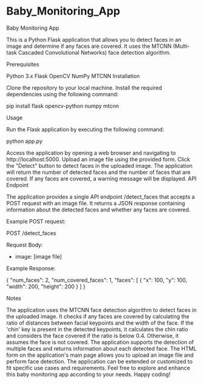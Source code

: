 # Baby_Monitoring_App

Baby Monitoring App

This is a Python Flask application that allows you to detect faces in an image and determine if any faces are covered. It uses the MTCNN (Multi-task Cascaded Convolutional Networks) face detection algorithm.

Prerequisites

Python 3.x
Flask
OpenCV
NumPy
MTCNN
Installation

Clone the repository to your local machine.
Install the required dependencies using the following command:

pip install flask opencv-python numpy mtcnn

Usage

Run the Flask application by executing the following command:

python app.py

Access the application by opening a web browser and navigating to http://localhost:5000.
Upload an image file using the provided form.
Click the "Detect" button to detect faces in the uploaded image.
The application will return the number of detected faces and the number of faces that are covered. If any faces are covered, a warning message will be displayed.
API Endpoint

The application provides a single API endpoint /detect_faces that accepts a POST request with an image file. It returns a JSON response containing information about the detected faces and whether any faces are covered.

Example POST request:

POST /detect_faces

Request Body:
- image: [image file]

Example Response:

{
  "num_faces": 2,
  "num_covered_faces": 1,
  "faces": [
    {
      "x": 100,
      "y": 100,
      "width": 200,
      "height": 200
    }
  ]
}

Notes

The application uses the MTCNN face detection algorithm to detect faces in the uploaded image.
It checks if any faces are covered by calculating the ratio of distances between facial keypoints and the width of the face.
If the 'chin' key is present in the detected keypoints, it calculates the chin ratio and considers the face covered if the ratio is below 0.4. Otherwise, it assumes the face is not covered.
The application supports the detection of multiple faces and returns information about each detected face.
The HTML form on the application's main page allows you to upload an image file and perform face detection.
The application can be extended or customized to fit specific use cases and requirements.
Feel free to explore and enhance this baby monitoring app according to your needs. Happy coding!
